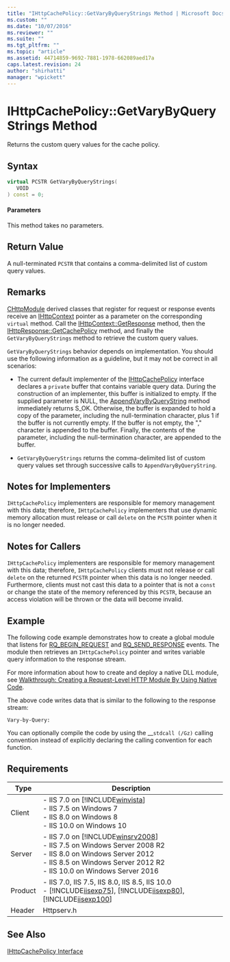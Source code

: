 ```yaml
---
title: "IHttpCachePolicy::GetVaryByQueryStrings Method | Microsoft Docs"
ms.custom: ""
ms.date: "10/07/2016"
ms.reviewer: ""
ms.suite: ""
ms.tgt_pltfrm: ""
ms.topic: "article"
ms.assetid: 44714859-9692-7881-1978-662089aed17a
caps.latest.revision: 24
author: "shirhatti"
manager: "wpickett"
---
```

# IHttpCachePolicy::GetVaryByQueryStrings Method
Returns the custom query values for the cache policy.  
  
## Syntax  
  
```cpp  
virtual PCSTR GetVaryByQueryStrings(  
   VOID  
) const = 0;  
```  
  
#### Parameters  
 This method takes no parameters.  
  
## Return Value  
 A null-terminated `PCSTR` that contains a comma-delimited list of custom query values.  
  
## Remarks  
 [CHttpModule](../../web-development-reference\native-code-api-reference/chttpmodule-class.md) derived classes that register for request or response events receive an [IHttpContext](../../web-development-reference\native-code-api-reference/ihttpcontext-interface.md) pointer as a parameter on the corresponding `virtual` method. Call the [IHttpContext::GetResponse](../../web-development-reference\native-code-api-reference/ihttpcontext-getresponse-method.md) method, then the [IHttpResponse::GetCachePolicy](../../web-development-reference\native-code-api-reference/ihttpresponse-getcachepolicy-method.md) method, and finally the `GetVaryByQueryStrings` method to retrieve the custom query values.  
  
 `GetVaryByQueryStrings` behavior depends on implementation. You should use the following information as a guideline, but it may not be correct in all scenarios:  
  
-   The current default implementer of the [IHttpCachePolicy](../../web-development-reference\native-code-api-reference/ihttpcachepolicy-interface.md) interface declares a `private` buffer that contains variable query data. During the construction of an implementer, this buffer is initialized to empty. If the supplied parameter is NULL, the [AppendVaryByQueryString](../../web-development-reference\native-code-api-reference/ihttpcachepolicy-appendvarybyquerystring-method.md) method immediately returns S_OK. Otherwise, the buffer is expanded to hold a copy of the parameter, including the null-termination character, plus 1 if the buffer is not currently empty. If the buffer is not empty, the "," character is appended to the buffer. Finally, the contents of the parameter, including the null-termination character, are appended to the buffer.  
  
-   `GetVaryByQueryStrings` returns the comma-delimited list of custom query values set through successive calls to `AppendVaryByQueryString`.  
  
## Notes for Implementers  
 `IHttpCachePolicy` implementers are responsible for memory management with this data; therefore, `IHttpCachePolicy` implementers that use dynamic memory allocation must release or call `delete` on the `PCSTR` pointer when it is no longer needed.  
  
## Notes for Callers  
 `IHttpCachePolicy` implementers are responsible for memory management with this data; therefore, `IHttpCachePolicy` clients must not release or call `delete` on the returned `PCSTR` pointer when this data is no longer needed. Furthermore, clients must not cast this data to a pointer that is not a `const` or change the state of the memory referenced by this `PCSTR`, because an access violation will be thrown or the data will become invalid.  
  
## Example  
 The following code example demonstrates how to create a global module that listens for [RQ_BEGIN_REQUEST](../../web-development-reference\native-code-api-reference/request-processing-constants.md) and [RQ_SEND_RESPONSE](../../web-development-reference\native-code-api-reference/request-processing-constants.md) events. The module then retrieves an `IHttpCachePolicy` pointer and writes variable query information to the response stream.  
  
<!-- TODO: review snippet reference  [!CODE [IHttpCachePolicy#8](IHttpCachePolicy#8)]  -->  
  
 For more information about how to create and deploy a native DLL module, see [Walkthrough: Creating a Request-Level HTTP Module By Using Native Code](../../web-development-reference\native-code-development-overview\walkthrough-creating-a-request-level-http-module-by-using-native-code.md).  
  
 The above code writes data that is similar to the following to the response stream:  
  
```  
Vary-by-Query:   
```  
  
 You can optionally compile the code by using the __`stdcall (/Gz)` calling convention instead of explicitly declaring the calling convention for each function.  
  
## Requirements  
  
|Type|Description|  
|----------|-----------------|  
|Client|-   IIS 7.0 on [!INCLUDE[winvista](../../wmi-provider/includes/winvista-md.md)]<br />-   IIS 7.5 on Windows 7<br />-   IIS 8.0 on Windows 8<br />-   IIS 10.0 on Windows 10|  
|Server|-   IIS 7.0 on [!INCLUDE[winsrv2008](../../wmi-provider/includes/winsrv2008-md.md)]<br />-   IIS 7.5 on Windows Server 2008 R2<br />-   IIS 8.0 on Windows Server 2012<br />-   IIS 8.5 on Windows Server 2012 R2<br />-   IIS 10.0 on Windows Server 2016|  
|Product|-   IIS 7.0, IIS 7.5, IIS 8.0, IIS 8.5, IIS 10.0<br />-   [!INCLUDE[iisexp75](../../web-development-reference/native-code-api-reference/includes/iisexp75-md.md)], [!INCLUDE[iisexp80](../../web-development-reference/native-code-api-reference/includes/iisexp80-md.md)], [!INCLUDE[iisexp100](../../web-development-reference/native-code-api-reference/includes/iisexp100-md.md)]|  
|Header|Httpserv.h|  
  
## See Also  
 [IHttpCachePolicy Interface](../../web-development-reference\native-code-api-reference/ihttpcachepolicy-interface.md)